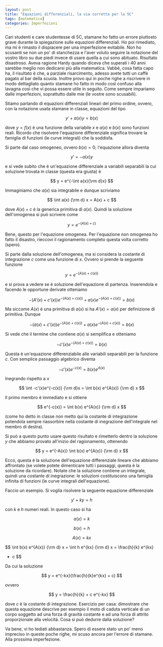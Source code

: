 ```yaml
---
layout: post
title: "Equazioni differenziali, la via corretta per la 5C"
tags: [matematica]
categories: Imperfezioni
---
```


Cari studenti e care studentesse di 5C, stamane ho fatto un errore
piuttosto grave durante la spiegazione sulle equazioni
differenziali. Ho poi rimediato, ma mi è rimasto il dispiacere per una
imperfezione evitabile. Non ho scusanti se non un po' di stanchezza e
l'aver voluto seguire la notazione del vostro libro su due piedi
invece di usare quella a cui sono abituato. Risultato
disastroso. Aveva ragione Hardy quando diceva che superati i 40 anni
sarebbe meglio non dedicarsi più alla matematica. Vabbè, cosa fatta
capo ha, il risultato è che, a parziale risarcimento, adesso avete
tutti un caffè pagato al bar della scuola. Inoltre provo qui in poche
righe a riscrivere in modo dettagliato quanto stamane ho fatto in modo
così confuso alla lavagna così che vi possa essere utile in
seguito. Come sempre impariamo dalle imperfezioni, soprattutto dalle
mie (le vostre sono scusabili).

Stiamo parlando di equazioni differenziali lineari del primo ordine,
ovvero, con la notazione usata stamane in classe, equazioni del tipo

$$ y' + a(x) y = b(x) $$

dove $y=f(x)$ è una funzione della variabile $x$ e $a(x)$ e $b(x)$ sono
funzioni reali. Ricordo che risolvere l'equazione differenziale
significa trovare la famiglia di funzioni (le curve integrali) che la
soddisfa.

Si parte dal caso omogeneo, ovvero $b(x) = 0$; l'equazione allora
diventa

$$ y' = -a(x) y $$

e si vede subito che è un'equazione differenziale a variabili
separabili la cui soluzione trovata in classe (questa era giusta) è

$$ y = e^{-\int a(x){\rm d}x} $$

Immaginiamo che $a(x)$ sia integrabile e dunque scriviamo

$$ \int a(x) {\rm d} x = A(x) + c $$

dove $A(x) + c$ è la generica primitiva di $a(x)$. Quindi la soluzione
dell'omogenea si può scrivere come

$$ y = e^{-(A(x) + c)} $$

Bene, questo per l'equazione omogenea. Per l'equazione non omogenea ho
fatto il disastro, rieccovi il ragionamento completo questa volta
corretto (spero).

Si parte dalla soluzione dell'omogenea, ma si considera la costante di
integrazione $c$ come una funzione di $x$. Ovvero si prende la
seguente funzione 

$$ y = e^{-(A(x) + c(x))} $$

e si prova a vedere se è soluzione dell'equazione di
partenza. Inserendola e facendo le opportune derivate otteniamo

$$ -(A'(x) + c'(x))e^{-(A(x) + c(x))} + a(x)e^{-(A(x) + c(x))} = b(x)
$$

Ma siccome $A(x)$ è una primitiva di $a(x)$ si ha $A'(x) = a(x)$ per
definizione di primitiva. Dunque


$$ -(a(x) + c'(x))e^{-(A(x) + c(x))} + a(x)e^{-(A(x) + c(x))} = b(x) $$

Si vede che il termine che contiene $a(x)$ si semplifica e otteniamo

$$ -c'(x)e^{-(A(x) + c(x))} = b(x) $$

Questa è un'equazione differenziabile alle variabili separabili per la
funzione $c$. Con semplice passaggio algebrico diventa

$$ -c'(x)e^{-c(x)} = b(x) e^{A(x)} $$

Inegrando rispetto a $x$

$$ \int -c'(x)e^{-c(x)} {\rm d}x = \int b(x) e^{A(x)} {\rm d} x $$

Il primo membro è immediato e si ottiene

$$ e^{-c(x)} = \int b(x) e^{A(x)} {\rm d} x $$

(come ho detto in classe non metto qui la costante di integrazione
potendola sempre riassorbire nella costante di inegrazione
dell'integrale nel membro di destra).

Si può a questo punto usare questo risultato e rimetterlo dentro la
soluzione $y$ che abbiamo provato all'inizio del ragionamento,
ottenendo

$$ y = e^{-A(x)} \int b(x) e^{A(x)} {\rm d} x $$

Ecco, questa è la soluzione dell'equazione differenziale lineare che
abbiamo affrontato (se volete potete dimenticare tutti i passaggi,
questa è la soluzione da ricordare). Notate che la soluzione
contiene un integrale, quindi una costante di inegrazione: le
soluzioni costituiscono una famiglia infinita di funzioni (le curve
integrali dell'equazione).

Faccio un esempio. Si voglia risolvere la seguente equazione
differenziale

$$ y' + ky = h $$

con $k$ e $h$ numeri reali. In questo caso si ha

$$ a(x) = k $$

$$ b(x) = h $$

$$ A(x) = kx $$

$$ \int b(x) e^{A(x)} {\rm d} x = \int h e^{kx} {\rm d} x = \frac{h}{k} e^{kx}
+ c $$

Da cui la soluzione

$$ y = e^{-kx}(\frac{h}{k}e^{kx} + c) $$

ovvero

$$ y = \frac{h}{k} + c e^{-kx} $$

dove $c$ è la costante di integrazione. Esercizio per casa: dimostrare
che questa equazione descrive per esempio il moto di caduta verticale
di un corpo soggetto ad una forza di gravità costante e ad una forza
di attrito proporzionale alla velocità. Cosa si può dedurre dalla
soluzione? 

Va bene, vi ho tediati abbastanza. Spero di essere stato un po' meno
impreciso in queste poche righe, mi scuso ancora per l'errore di
stamane. Alla prossima imperfezione.


